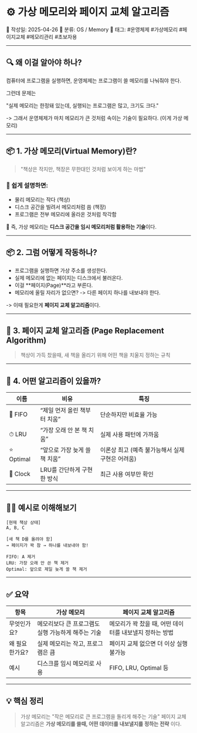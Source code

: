 # ⚙️ 가상 메모리와 페이지 교체 알고리즘

📅 작성일: 2025-04-26
📂 분류: OS / Memory
🔖 태그: #운영체제 #가상메모리 #페이지교체 #메모리관리 #초보자용

---

## 🔍 왜 이걸 알아야 하나?

컴퓨터에 프로그램을 실행하면, 운영체제는 프로그램이 쓸 메모리를 나눠줘야 한다.

그런데 문제는

"실제 메모리는 한정돼 있는데, 실행되는 프로그램은 많고, 크기도 크다."

-> 그래서 운영체제가 마치 메모리가 큰 것처럼 속이는 기술이 필요하다. (이게 가상 메모리)

---

## 📦 1. 가상 메모리(Virtual Memory)란?

> "책상은 작지만, 책장은 무한대인 것처럼 보이게 하는 마법"

### 📘 쉽게 설명하면:

- 물리 메모리는 작다 (책상)
- 디스크 공간을 빌려서 메모리처럼 씀 (책장)
- 프로그램은 전부 메모리에 올라온 것처럼 착각함

📌 즉, 가상 메모리는 **디스크 공간을 임시 메모리처럼 활용하는 기술**이다.

---

## 📦 2. 그럼 어떻게 작동하나?

- 프로그램을 실행하면 가상 주소를 생성한다.
- 실제 메모리에 없는 페이지는 디스크에서 불러온다.
- 이걸 **페이지(Page)**라고 부른다.
- 메모리에 올릴 자리가 없으면? -> 다른 페이지 하나를 내보내야 한다.

-> 이때 필요한게 **페이지 교체 알고리즘**이다.

---

## 🔁 3. 페이지 교체 알고리즘 (Page Replacement Algorithm)

> 책상이 가득 찼을때, 새 책을 올리기 위해 어떤 책을 치울지 정하는 규칙

---

## 🔧 4. 어떤 알고리즘이 있을까?

|이름 | 비유 | 특징|
|----|-----|----|
|📜 FIFO | “제일 먼저 올린 책부터 치움” | 단순하지만 비효율 가능|
|⏱ LRU | “가장 오래 안 본 책 치움” | 실제 사용 패턴에 가까움|
|⭐️ Optimal | “앞으로 가장 늦게 쓸 책 치움” | 이론상 최고 (예측 불가능해서 실제 구현은 어려움)|
|🔁 Clock | LRU를 간단하게 구현한 방식 | 최근 사용 여부만 확인|

---

## 🤹‍♂️ 예시로 이해해보기

```text
[현재 책상 상태]
A, B, C

[새 책 D를 올려야 함]
→ 페이지가 꽉 참 → 하나를 내보내야 함!

FIFO: A 제거  
LRU: 가장 오래 안 쓴 책 제거  
Optimal: 앞으로 제일 늦게 쓸 책 제거
```

---

## ✅ 요약

|항목 | 가상 메모리 | 페이지 교체 알고리즘|
|----|----------|----------------|
|무엇인가요? | 메모리보다 큰 프로그램도 실행 가능하게 해주는 기술 | 메모리가 꽉 찼을 때, 어떤 데이터를 내보낼지 정하는 방법|
|왜 필요한가요? | 실제 메모리는 작고, 프로그램은 큼 | 페이지 교체 없으면 더 이상 실행 불가능|
|예시 | 디스크를 임시 메모리로 사용 | FIFO, LRU, Optimal 등|

---

## 💡 핵심 정리

> 가상 메모리는 "작은 메모리로 큰 프로그램을 돌리게 해주는 기술"
> 페이지 교체 알고리즘은 **가상 메모리를 쓸때, 어떤 데이터를 내보낼지를 정하는 전략** 이다.
